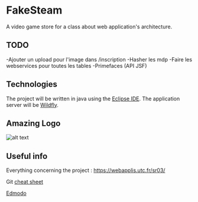 # FakeSteam
A video game store for a class about web application's architecture.

## TODO

-Ajouter un upload pour l'image dans /inscription
-Hasher les mdp
-Faire les webservices pour toutes les tables
-Primefaces (API JSF)

## Technologies
The project will be written in java using the [Eclipse IDE](https://eclipse.org/). The application server will be [Wildfly](wildfly.org).

## Amazing Logo
![alt text](http://www.ponsarth.fr/FakeSteam.png "Logo Title Text 1")

## Useful info

Everything concerning the project : https://webapplis.utc.fr/sr03/

Git [cheat sheet](https://services.github.com/on-demand/downloads/github-git-cheat-sheet.pdf)

[Edmodo](https://www.edmodo.com/home)
